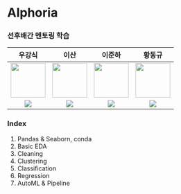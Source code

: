 # AIphoria
### 선후배간 멘토링 학습
| 우강식 | 이산 | 이준하 | 황동규 |
| :---: | :---: | :---: | :---: |
| <img src='' height=80 width=80></img> | <img src='https://avatars.githubusercontent.com/u/71820763?v=4' height=80 width=80></img> | <img src='https://avatars.githubusercontent.com/u/71633040?v=4' height=80 width=80></img> | <img src='https://avatars.githubusercontent.com/u/121680372?v=4' height=80 width=80></img> |
| <a href=""><img src="https://img.shields.io/badge/GitHub-181717?style=flat&logo=github&logoColor=FFFFFF&"/> | <a href="https://github.com/Lee-s-an"><img src="https://img.shields.io/badge/GitHub-181717?style=flat&logo=github&logoColor=FFFFFF&"/> | <a href="https://github.com/June105"><img src="https://img.shields.io/badge/GitHub-181717?style=flat&logo=github&logoColor=FFFFFF&"/> | <a href="https://github.com/Hwangdonggyu"><img src="https://img.shields.io/badge/GitHub-181717?style=flat&logo=github&logoColor=FFFFFF&"/> |

### Index
1. Pandas & Seaborn, conda
2. Basic EDA
3. Cleaning
4. Clustering
5. Classification
6. Regression
7. AutoML & Pipeline